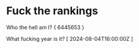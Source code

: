 # Fuck the rankings

Who the hell am I?
{ 6445653 }

What fucking year is it?
[ 2024-08-04T16:00:00Z ]
